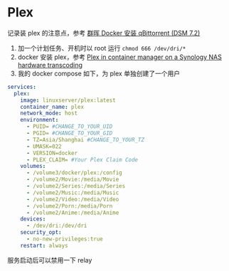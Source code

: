 # Plex

记录装 plex 的注意点，参考 [群晖 Docker 安装 qBittorrent (DSM 7.2)](https://blog.mitsea.com/f34d4a3f981846469cac041c1df0881d/)

1. 加一个计划任务、开机时以 root 运行 `chmod 666 /dev/dri/*`
2. docker 安装 plex，参考 [Plex in container manager on a Synology NAS hardware transcoding](https://drfrankenstein.co.uk/plex-in-container-manager-on-a-synology-nas-hardware-transcoding/)
3. 我的 docker compose 如下，为 plex 单独创建了一个用户

```yaml
services:
  plex:
    image: linuxserver/plex:latest
    container_name: plex
    network_mode: host
    environment:
      - PUID= #CHANGE_TO_YOUR_UID
      - PGID= #CHANGE_TO_YOUR_GID
      - TZ=Asia/Shanghai #CHANGE_TO_YOUR_TZ
      - UMASK=022
      - VERSION=docker
      - PLEX_CLAIM= #Your Plex Claim Code
    volumes:
      - /volume3/docker/plex:/config
      - /volume2/Movie:/media/Movie
      - /volume2/Series:/media/Series
      - /volume2/Music:/media/Music
      - /volume2/Video:/media/Video
      - /volume2/Porn:/media/Porn
      - /volume2/Anime:/media/Anime
    devices:
      - /dev/dri:/dev/dri
    security_opt:
      - no-new-privileges:true
    restart: always
```

服务启动后可以禁用一下 relay
